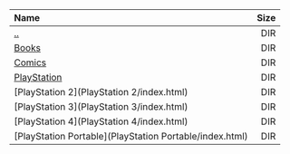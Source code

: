 |Name|Size|
|:---|---:|
|[..](../index.html)|DIR|
|[Books](Books/index.html)|DIR|
|[Comics](Comics/index.html)|DIR|
|[PlayStation](PlayStation/index.html)|DIR|
|[PlayStation 2](PlayStation 2/index.html)|DIR|
|[PlayStation 3](PlayStation 3/index.html)|DIR|
|[PlayStation 4](PlayStation 4/index.html)|DIR|
|[PlayStation Portable](PlayStation Portable/index.html)|DIR|

